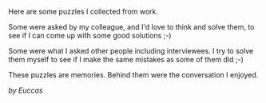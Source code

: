 Here are some puzzles I collected from work.

Some were asked by my colleague, and I'd love to think and solve them, to see if I can come up with some good solutions ;-)

Some were what I asked other people including interviewees. I try to solve them myself to see if I make the same mistakes as some of them did ;-)

These puzzles are memories. Behind them were the conversation I enjoyed.

*by Euccas*
